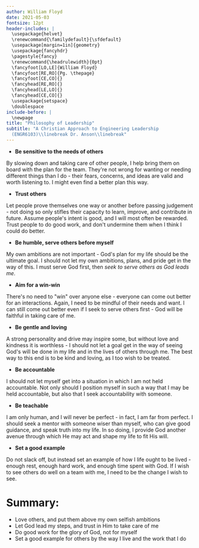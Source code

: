 ```yaml
---
author: William Floyd
date: 2021-05-03
fontsize: 12pt
header-includes: |
  \usepackage{helvet}
  \renewcommand{\familydefault}{\sfdefault}
  \usepackage[margin=1in]{geometry}
  \usepackage{fancyhdr}
  \pagestyle{fancy}
  \renewcommand{\headrulewidth}{0pt}
  \fancyfoot[LO,LE]{William Floyd}
  \fancyfoot[RE,RO]{Pg. \thepage}
  \fancyfoot[CE,CO]{}
  \fancyhead[RE,RO]{}
  \fancyhead[LE,LO]{}
  \fancyhead[CE,CO]{}
  \usepackage{setspace}
  \doublespace
include-before: |
  \newpage
title: "Philosophy of Leadership"
subtitle: "A Christian Approach to Engineering Leadership
  (ENGR6103)\\linebreak Dr. Anson\\linebreak"
---
```


* **Be sensitive to the needs of others**

By slowing down and taking care of other people, I help bring them on board with the plan for the team.
They're not wrong for wanting or needing different things than I do - their fears, concerns, and ideas are valid and worth listening to.
I might even find a better plan this way.

* **Trust others**

Let people prove themselves one way or another before passing judgement - not doing so only stifles their capacity to learn, improve, and contribute in future.
Assume people's intent is good, and I will most often be rewarded.
Trust people to do good work, and don't undermine them when I think I could do better.

* **Be humble, serve others before myself**

My own ambitions are not important - God's plan for my life should be the ultimate goal.
I should not let my own ambitions, plans, and pride get in the way of this.
I must serve God first, then *seek to serve others as God leads me*.

* **Aim for a win-win**

There's no need to "win" over anyone else - everyone can come out better for an interactions.
Again, I need to be mindful of their needs and want.
I can still come out better even if I seek to serve others first - God will be faithful in taking care of me.

* **Be gentle and loving**

A strong personality and drive may inspire some, but without love and kindness it is worthless - I should not let a goal get in the way of seeing God's will be done in my life and in the lives of others through me.
The best way to this end is to be kind and loving, as I too wish to be treated.

* **Be accountable**

I should not let myself get into a situation in which I am not held accountable.
Not only should I position myself in such a way that I may be held accountable, but also that I seek accountability with someone.

* **Be teachable**

I am only human, and I will never be perfect - in fact, I am far from perfect.
I should seek a mentor with someone wiser than myself, who can give good guidance, and speak truth into my life.
In so doing, I provide God another avenue through which He may act and shape my life to fit His will.

* **Set a good example**

Do not slack off, but instead set an example of how I life ought to be lived - enough rest, enough hard work, and enough time spent with God.
If I wish to see others do well on a team with me, I need to be the change I wish to see.

# Summary:

* Love others, and put them above my own selfish ambitions
* Let God lead my steps, and trust in Him to take care of me
* Do good work for the glory of God, not for myself
* Set a good example for others by the way I live and the work that I do